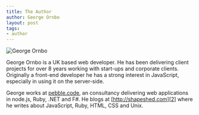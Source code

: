 ```yaml
---
title: The Author
author: George Ornbo
layout: post
tags:
- author
---
```



![George Ornbo][3]

George Ornbo is a UK based web developer. He has been delivering client projects for over 8 years working with start-ups and corporate clients. Originally a front-end developer he has a strong interest in JavaScript, especially in using it on the server-side. 

George works at [pebble.code][1], an consultancy delivering web applications in node.js, Ruby, .NET and F#. He blogs at [http://shapeshed.com][2] where he writes about JavaScript, Ruby, HTML, CSS and Unix. 

[1]: http://pebbleit.com
[2]: http://shapeshed.com
[3]: http://cdn.nodejsbook.io/images/profile/photo.jpg
